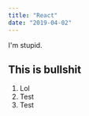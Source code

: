 ```yaml
---
title: "React"
date: "2019-04-02"
---
```


I'm stupid.

## This is bullshit

1. Lol
2. Test
3. Test